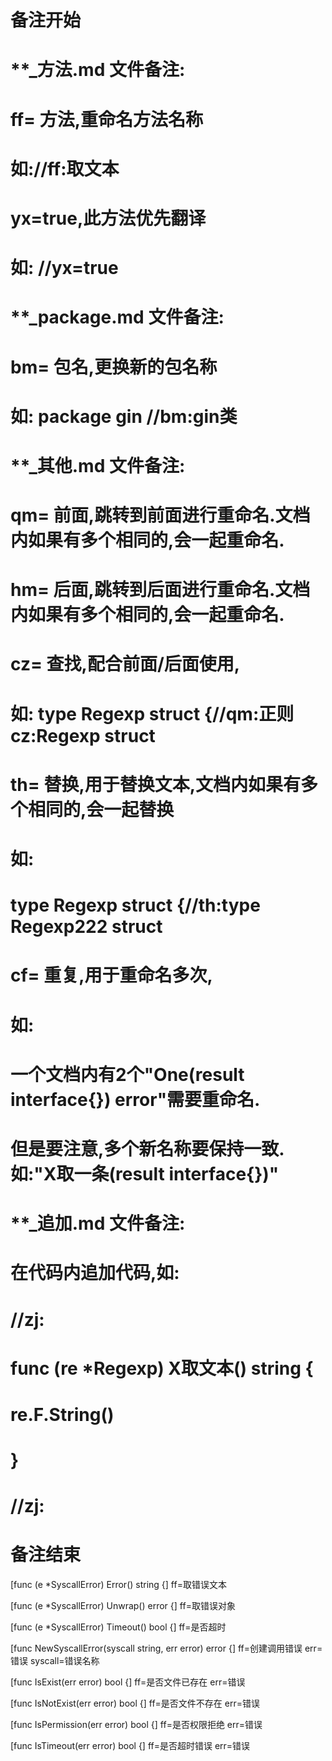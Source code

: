 # 备注开始
# **_方法.md 文件备注:
# ff= 方法,重命名方法名称
# 如://ff:取文本
#
# yx=true,此方法优先翻译
# 如: //yx=true

# **_package.md 文件备注:
# bm= 包名,更换新的包名称 
# 如: package gin //bm:gin类

# **_其他.md 文件备注:
# qm= 前面,跳转到前面进行重命名.文档内如果有多个相同的,会一起重命名.
# hm= 后面,跳转到后面进行重命名.文档内如果有多个相同的,会一起重命名.
# cz= 查找,配合前面/后面使用,
# 如: type Regexp struct {//qm:正则 cz:Regexp struct
#
# th= 替换,用于替换文本,文档内如果有多个相同的,会一起替换
# 如:
# type Regexp struct {//th:type Regexp222 struct
#
# cf= 重复,用于重命名多次,
# 如: 
# 一个文档内有2个"One(result interface{}) error"需要重命名.
# 但是要注意,多个新名称要保持一致. 如:"X取一条(result interface{})"

# **_追加.md 文件备注:
# 在代码内追加代码,如:
# //zj:
# func (re *Regexp) X取文本() string { 
# re.F.String()
# }
# //zj:
# 备注结束

[func (e *SyscallError) Error() string {]
ff=取错误文本

[func (e *SyscallError) Unwrap() error {]
ff=取错误对象

[func (e *SyscallError) Timeout() bool {]
ff=是否超时

[func NewSyscallError(syscall string, err error) error {]
ff=创建调用错误
err=错误
syscall=错误名称

[func IsExist(err error) bool {]
ff=是否文件已存在
err=错误

[func IsNotExist(err error) bool {]
ff=是否文件不存在
err=错误

[func IsPermission(err error) bool {]
ff=是否权限拒绝
err=错误

[func IsTimeout(err error) bool {]
ff=是否超时错误
err=错误
